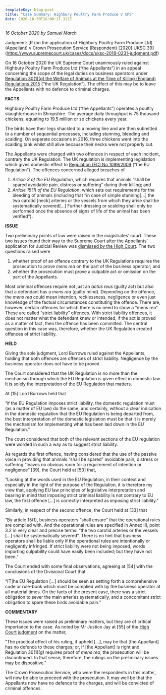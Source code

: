```yaml
---
templateKey: blog-post
title: "Case Summary: Highbury Poultry Farm Produce V CPS"
date: 2020-10-30T18:00:17.312Z
---
```

*16 October 2020 by Samuel March*

Judgment: [R (on the application of Highbury Poultry Farm Produce Ltd) (Appellant) v Crown Prosecution Service (Respondent) \[2020] UKSC 39](https://www.supremecourt.uk/cases/docs/uksc-2018-0231-judgment.pdf)

On 16 October 2020 the UK Supreme Court unanimously ruled against Highbury Poultry Farm Produce Ltd (“the Appellants”) in an appeal concerning the scope of the legal duties on business operators under [Regulation 30(1)(g) the Welfare of Animals at the Time of Killing (England) Regulations 2015](https://www.legislation.gov.uk/uksi/2015/1782/regulation/30/made) (“the UK Regulation”). The effect of this may be to leave the Appellants with no defence to criminal charges.

**FACTS**

Highbury Poultry Farm Produce Ltd (“the Appellants”) operates a poultry slaughterhouse in Shropshire. The average daily throughput is 75 thousand chickens, equating to 19.5 million or so chickens every year.

The birds have their legs shackled to a moving line and are then submitted to a number of sequential processes, including stunning, bleeding and scalding. On separate occasions in 2016, three chickens went into the scalding tank whilst still alive because their necks were not properly cut.

The Appellants were charged with two offences in respect of each incident, contrary the UK Regulation. The UK regulation is implementing legislation which gives domestic effect to [Regulation (EC) No 1099/2009](https://eur-lex.europa.eu/LexUriServ/LexUriServ.do?uri=OJ:L:2009:303:0001:0030:EN:PDF) (“the EU Regulation”). The offences concerned alleged breaches of

1. *Article 3 of the EU Regulation*, which requires that animals “shall be spared avoidable pain, distress or suffering” during their killing; and
2. *Article 15(1) of the EU Regulation*, which sets out requirements for the bleeding of animals (including that “in case of simple stunning\[…] the two carotid \[neck] arteries or the vessels from which they arise shall be systematically severed\[…] Further dressing or scalding shall only be performed once the absence of signs of life of the animal has been verified”).

**ISSUE**

Two preliminary points of law were raised in the magistrates’ court. These two issues found their way to the Supreme Court after the Appellants’ application for Judicial Review was [dismissed by the High Court](https://www.bailii.org/ew/cases/EWHC/Admin/2018/3122.html). The two questions raised were

1. whether proof of an offence contrary to the UK Regulations requires the prosecution to prove *mens rea* on the part of the business operator; and
2. whether the prosecution must prove a culpable act or omission on the part of the Appellants.

Most criminal offences require not just an *actus reus* (guilty act) but also that a defendant has a *mens rea* (guilty mind). Depending on the offence, the *mens rea* could mean intention, recklessness, negligence or even just knowledge of the factual circumstances constituting the offence. There are, however, certain offences for which there is no need to show a “mens rea”. These are called “strict liability” offences. With strict liability offences, it does not matter what the defendant knew or intended, if the act is proved as a matter of fact, then the offence has been committed. The central question in this case was, therefore, whether the UK Regulation created offences of strict liability.

**HELD**

Giving the sole judgment, Lord Burrows ruled against the Appellants, holding that both offences are offences of strict liability. Negligence by the business operator does not have to be proved.

The Court considered that the UK Regulation is no more than the mechanism through which the EU Regulation is given effect in domestic law. It is solely the interpretation of the EU Regulation that matters.

At \[15] Lord Burrows held that

“if the EU Regulation imposes strict liability, the domestic regulation must (as a matter of EU law) do the same; and certainly, without a clear indication in the domestic regulation that the EU Regulation is being departed from, the best interpretation of the domestic legislation must be that it is merely the mechanism for implementing what has been laid down in the EU Regulation.”

The court considered that both of the relevant sections of the EU regulation were worded in such a way as to suggest strict liability.

As regards the first offence, having considered that the use of the passive voice in providing that animals “shall be spared” avoidable pain, distress or suffering “leaves no obvious room for a requirement of intention or negligence” \[39], the Court held at \[53] that,

“Looking at the words used in the EU Regulation, in their context and especially in the light of the purpose of the Regulation, it is therefore my view that, applying EU law principles of legislative interpretation and bearing in mind that imposing strict criminal liability is not contrary to EU law, the first offence \[…] is correctly interpreted as imposing strict liability.”

Similarly, in respect of the second offence, the Court held at \[33] that

“By article 15(1), business operators “shall ensure” that the operational rules are complied with. And the operational rules are specified in Annex III, point 3.2 in very clear and precise terms: “the two carotid arteries or the vessels \[…] shall be systematically severed”. There is no hint that business operators shall be liable only if the operational rules are intentionally or negligently infringed. If strict liability were not being imposed, words importing culpability could have easily been included; but they have not been.”

The Court ended with some final observations, agreeing at \[54] with the conclusions of the Divisional Court that

“\[T]he EU Regulation \[…] should be seen as setting forth a comprehensive code or rule-book which must be complied with by the business operator at all material times. On the facts of the present case, there was a strict obligation to sever the main arteries systematically, and a concomitant strict obligation to spare these birds avoidable pain.”

**COMMENTARY**

These issues were raised as preliminary matters, but they are of critical importance to the case. As noted by Mr Justice Jay at \[55] of the [High Court judgment](https://www.bailii.org/ew/cases/EWHC/Admin/2018/3122.html) on the matter,

“The practical effect of his ruling, if upheld \[…], may be that \[the Appellant] has no defence to these charges; or, if \[the Appellant] is right and Regulation 30(1)(g) requires proof of *mens rea*, the prosecution will be discontinued. In that sense, therefore, the rulings on the preliminary issues may be dispositive.”

The Crown Prosecution Service, who were the respondents in this matter, will now be able to proceed with the prosecution. It may well be that the Appellants now have no defence to the charges, and will be convicted of criminal offences.

<!--EndFragment-->